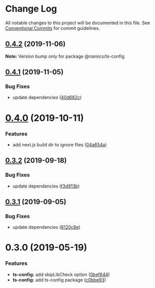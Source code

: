 # Change Log

All notable changes to this project will be documented in this file.
See [Conventional Commits](https://conventionalcommits.org) for commit guidelines.

## [0.4.2](https://github.com/namics/frontend-defaults/compare/@namics/ts-config@0.4.1...@namics/ts-config@0.4.2) (2019-11-06)

**Note:** Version bump only for package @namics/ts-config

## [0.4.1](https://github.com/namics/frontend-defaults/compare/@namics/ts-config@0.4.0...@namics/ts-config@0.4.1) (2019-11-05)

### Bug Fixes

-   update dependencies ([40d682c](https://github.com/namics/frontend-defaults/commit/40d682c7f67ed7990295c171b6898b74a52ebb70))

# [0.4.0](https://github.com/namics/frontend-defaults/compare/@namics/ts-config@0.3.2...@namics/ts-config@0.4.0) (2019-10-11)

### Features

-   add next.js build dir to ignore files ([04a654a](https://github.com/namics/frontend-defaults/commit/04a654aa98752f55f7097b00e808641539d7ea66))

## [0.3.2](https://github.com/namics/frontend-defaults/compare/@namics/ts-config@0.3.1...@namics/ts-config@0.3.2) (2019-09-18)

### Bug Fixes

-   update dependencies ([f3d913b](https://github.com/namics/frontend-defaults/commit/f3d913b))

## [0.3.1](https://github.com/namics/frontend-defaults/compare/@namics/ts-config@0.3.0...@namics/ts-config@0.3.1) (2019-09-05)

### Bug Fixes

-   update dependencies ([8120c8e](https://github.com/namics/frontend-defaults/commit/8120c8e))

# 0.3.0 (2019-05-19)

### Features

-   **ts-config:** add skipLibCheck option ([0bef644](https://github.com/namics/frontend-defaults/commit/0bef644))
-   **ts-config:** add ts-config package ([c0bbe93](https://github.com/namics/frontend-defaults/commit/c0bbe93))
